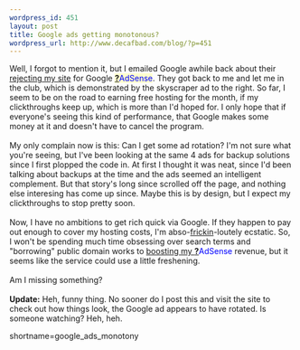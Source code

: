 ```yaml
--- 
wordpress_id: 451
layout: post
title: Google ads getting monotonous?
wordpress_url: http://www.decafbad.com/blog/?p=451
---
```

Well, I forgot to mention it, but I emailed Google awhile back about their
<a href="http://www.decafbad.com/blog/geek/adsense_no.html" target="_top">rejecting my site</a> for
Google <span style='background : #FFFFCE;'><a href="http://www.decafbad.com/twiki/bin/edit/Main/AdSense?topicparent=Main.FilterData"><b>?</b></a><font color="#0000FF">AdSense</font></span>.  They got back to me and let me in the club, which is
demonstrated by the skyscraper ad to the right.  So far, I seem to be on the
road to earning free hosting for the month, if my clickthroughs keep up,
which is more than I'd hoped for.  I only hope that if everyone's seeing this
kind of performance, that Google makes some money at it and doesn't have to
cancel the program.
<br /><br />
My only complain now is this:  Can I get some ad rotation?  I'm not sure what
you're seeing, but I've been looking at the same 4 ads for backup solutions
since I first plopped the code in.  At first I thought it was neat, since
I'd been talking about backups at the time and the ads seemed an intelligent
complement.  But that story's long since scrolled off the page, and nothing
else interesing has come up since.  Maybe this is by design, but I expect
my clickthroughs to stop pretty soon.
<br /><br />
Now, I have no ambitions to get rich quick via Google.  If they happen to
pay out enough to cover my hosting costs, I'm abso-<a href="http://www.tbray.org/ongoing/When/200x/2003/07/26/NastyNeologo" target="_top">frickin</a>-loutely
ecstatic.  So, I won't be spending
much time obsessing over search terms and "borrowing" public domain works to
<a href="http://www.associateprograms.com/search/adsense.shtml" target="_top">boosting my <span style='background : #FFFFCE;'><a href="http://www.decafbad.com/twiki/bin/edit/Main/AdSense?topicparent=Main.FilterData"><b>?</b></a><font color="#0000FF">AdSense</font></span> revenue</a>,
but it seems like the service could use a little freshening.
<br /><br />
Am I missing something?
<br /><br />
<strong>Update:</strong> Heh, funny thing.  No sooner do I post this and visit the site to
check out how things look, the Google ad appears to have rotated.
Is someone watching?  Heh, heh.
<!--more-->
shortname=google_ads_monotony
